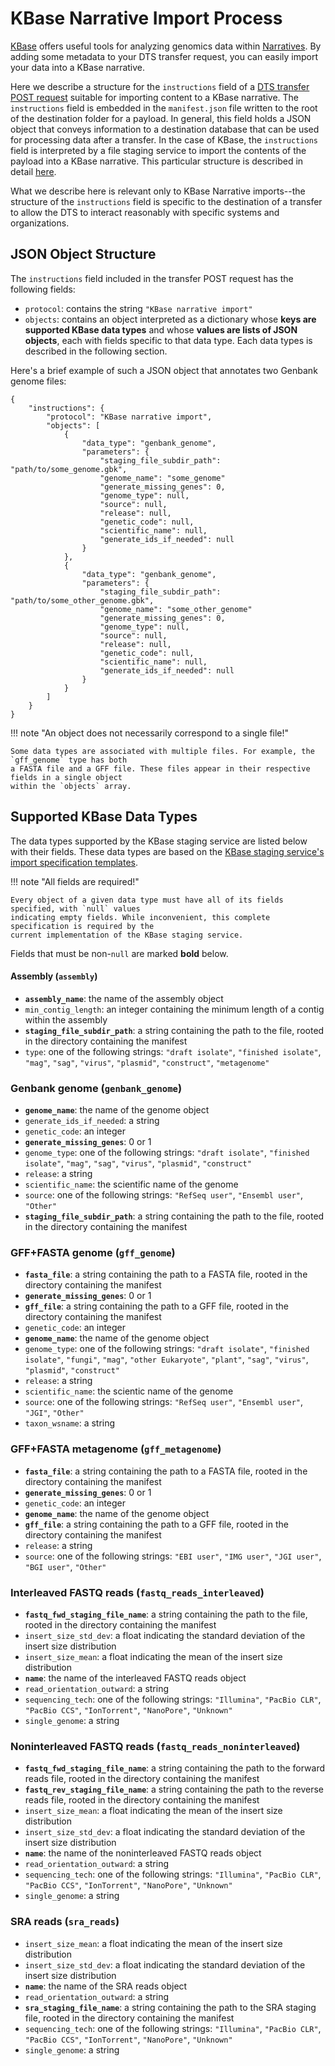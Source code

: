# KBase Narrative Import Process

[KBase](https://kbase.us) offers useful tools for analyzing genomics data within [Narratives](https://docs.kbase.us/getting-started/quick-start).
By adding some metadata to your DTS transfer request, you can easily import your data into a KBase
narrative.

Here we describe a structure for the `instructions` field of a [DTS transfer POST request](https://dts.kbase.us/docs#/operations/post-api-v1-transfers)
suitable for importing content to a KBase narrative. The `instructions` field is embedded in the
`manifest.json` file written to the root of the destination folder for a payload. In general, this
field holds a JSON object that conveys information to a destination database that can be used for
processing data after a transfer. In the case of KBase, the `instructions` field is interpreted by
a file staging service to import the contents of the payload into a KBase narrative. This particular
structure is described in detail [here](https://github.com/kbase/staging_service/blob/develop/import_specifications/schema/dts_manifest_schema.json).

What we describe here is relevant only to KBase Narrative imports--the structure of the `instructions`
field is specific to the destination of a transfer to allow the DTS to interact reasonably with
specific systems and organizations.

## JSON Object Structure

The `instructions` field included in the transfer POST request has the following fields:

* `protocol`: contains the string `"KBase narrative import"`
* `objects`: contains an object interpreted as a dictionary whose **keys are supported KBase data
  types** and whose **values are lists of JSON objects**, each with fields specific to that data
  type. Each data types is described in the following section.

Here's a brief example of such a JSON object that annotates two Genbank genome files:

```
{
    "instructions": {
        "protocol": "KBase narrative import",
        "objects": [
            {
                "data_type": "genbank_genome",
                "parameters": {
                    "staging_file_subdir_path": "path/to/some_genome.gbk",
                    "genome_name": "some_genome"
                    "generate_missing_genes": 0,
                    "genome_type": null,
                    "source": null,
                    "release": null,
                    "genetic_code": null,
                    "scientific_name": null,
                    "generate_ids_if_needed": null
                }
            },
            {
                "data_type": "genbank_genome",
                "parameters": {
                    "staging_file_subdir_path": "path/to/some_other_genome.gbk",
                    "genome_name": "some_other_genome"
                    "generate_missing_genes": 0,
                    "genome_type": null,
                    "source": null,
                    "release": null,
                    "genetic_code": null,
                    "scientific_name": null,
                    "generate_ids_if_needed": null
                }
            }
        ]
    }
}
```

!!! note "An object does not necessarily correspond to a single file!"

    Some data types are associated with multiple files. For example, the `gff_genome` type has both
    a FASTA file and a GFF file. These files appear in their respective fields in a single object
    within the `objects` array.

## Supported KBase Data Types

The data types supported by the KBase staging service are listed below with their fields. These data
types are based on the [KBase staging service's import specification templates](https://github.com/kbase/staging_service/tree/master/import_specifications/templates).

!!! note "All fields are required!"

    Every object of a given data type must have all of its fields specified, with `null` values
    indicating empty fields. While inconvenient, this complete specification is required by the
    current implementation of the KBase staging service.

Fields that must be non-`null` are marked **bold** below.

#### Assembly (`assembly`)

* **`assembly_name`**: the name of the assembly object
* `min_contig_length`: an integer containing the minimum length of a contig within the assembly
* **`staging_file_subdir_path`**: a string containing the path to the file, rooted in the directory
  containing the manifest
* `type`: one of the following strings: `"draft isolate"`, `"finished isolate"`, `"mag"`, `"sag"`, `"virus"`, `"plasmid"`, `"construct"`, `"metagenome"`

### Genbank genome (`genbank_genome`)

* **`genome_name`**: the name of the genome object
* `generate_ids_if_needed`: a string
* `genetic_code`: an integer
* **`generate_missing_genes`**: 0 or 1
* `genome_type`: one of the following strings: `"draft isolate"`, `"finished isolate"`, `"mag"`, `"sag"`, `"virus"`, `"plasmid"`, `"construct"`
* `release`: a string
* `scientific_name`: the scientific name of the genome
* `source`: one of the following strings: `"RefSeq user"`, `"Ensembl user"`, `"Other"`
* **`staging_file_subdir_path`**: a string containing the path to the file, rooted in the directory
  containing the manifest

### GFF+FASTA genome (`gff_genome`)

* **`fasta_file`**: a string containing the path to a FASTA file, rooted in the directory
  containing the manifest
* **`generate_missing_genes`**: 0 or 1
* **`gff_file`**: a string containing the path to a GFF file, rooted in the directory
  containing the manifest
* `genetic_code`: an integer
* **`genome_name`**: the name of the genome object
* `genome_type`: one of the following strings: `"draft isolate"`, `"finished isolate"`, `"fungi"`, `"mag"`, `"other Eukaryote"`, `"plant"`, `"sag"`, `"virus"`, `"plasmid"`, `"construct"`
* `release`: a string
* `scientific_name`: the scientic name of the genome
* `source`: one of the following strings: `"RefSeq user"`, `"Ensembl user"`, `"JGI"`, `"Other"`
* `taxon_wsname`: a string

### GFF+FASTA metagenome (`gff_metagenome`)

* **`fasta_file`**: a string containing the path to a FASTA file, rooted in the directory
  containing the manifest
* **`generate_missing_genes`**: 0 or 1
* `genetic_code`: an integer
* **`genome_name`**: the name of the genome object
* **`gff_file`**: a string containing the path to a GFF file, rooted in the directory
  containing the manifest
* `release`: a string
* `source`: one of the following strings: `"EBI user"`, `"IMG user"`, `"JGI user"`, `"BGI user"`, `"Other"`

### Interleaved FASTQ reads (`fastq_reads_interleaved`)

* **`fastq_fwd_staging_file_name`**: a string containing the path to the file, rooted in the directory
  containing the manifest
* `insert_size_std_dev`: a float indicating the standard deviation of the insert size distribution
* `insert_size_mean`: a float indicating the mean of the insert size distribution
* **`name`**: the name of the interleaved FASTQ reads object
* `read_orientation_outward`: a string
* `sequencing_tech`: one of the following strings: `"Illumina"`, `"PacBio CLR"`, `"PacBio CCS"`, `"IonTorrent"`, `"NanoPore"`, `"Unknown"`
* `single_genome`: a string

### Noninterleaved FASTQ reads (`fastq_reads_noninterleaved`)

* **`fastq_fwd_staging_file_name`**: a string containing the path to the forward reads file, rooted
  in the directory containing the manifest
* **`fastq_rev_staging_file_name`**: a string containing the path to the reverse reads file, rooted
  in the directory containing the manifest
* `insert_size_mean`: a float indicating the mean of the insert size distribution
* `insert_size_std_dev`: a float indicating the standard deviation of the insert size distribution
* **`name`**: the name of the noninterleaved FASTQ reads object
* `read_orientation_outward`: a string
* `sequencing_tech`: one of the following strings: `"Illumina"`, `"PacBio CLR"`, `"PacBio CCS"`, `"IonTorrent"`, `"NanoPore"`, `"Unknown"`
* `single_genome`: a string

### SRA reads (`sra_reads`)

* `insert_size_mean`: a float indicating the mean of the insert size distribution
* `insert_size_std_dev`: a float indicating the standard deviation of the insert size distribution
* **`name`**: the name of the SRA reads object
* `read_orientation_outward`: a string
* **`sra_staging_file_name`**: a string containing the path to the SRA staging file, rooted in the
  directory containing the manifest
* `sequencing_tech`: one of the following strings: `"Illumina"`, `"PacBio CLR"`, `"PacBio CCS"`, `"IonTorrent"`, `"NanoPore"`, `"Unknown"`
* `single_genome`: a string

